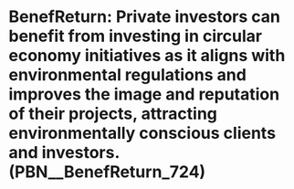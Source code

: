 # BenefReturn: __Private investors can benefit from investing in circular economy initiatives as it aligns with environmental regulations and improves the image and reputation of their projects, attracting environmentally conscious clients and investors.__ (PBN__BenefReturn_724)


